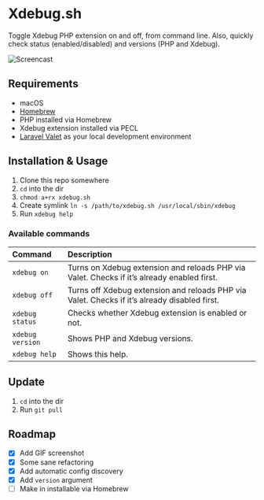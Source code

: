 # Xdebug.sh

Toggle Xdebug PHP extension on and off, from command line. Also, quickly check status (enabled/disabled) and versions (PHP and Xdebug).

![Screencast](screenshot.gif)

## Requirements

- macOS
- [Homebrew](https://github.com/Homebrew/brew)
- PHP installed via Homebrew
- Xdebug extension installed via PECL
- [Laravel Valet](https://github.com/laravel/valet) as your local development environment

## Installation & Usage

1. Clone this repo somewhere
2. `cd` into the dir
3. `chmod a+rx xdebug.sh` 
4. Create symlink `ln -s /path/to/xdebug.sh /usr/local/sbin/xdebug`
5. Run `xdebug help`

### Available commands

| Command | Description |
|:--|:--|
| `xdebug on` | Turns on Xdebug extension and reloads PHP via Valet. Checks if it’s already enabled first. |
| `xdebug off` | Turns off Xdebug extension and reloads PHP via Valet. Checks if it’s already disabled first. |
| `xdebug status` | Checks whether Xdebug extension is enabled or not. |
| `xdebug version` | Shows PHP and Xdebug versions. |
| `xdebug help` | Shows this help. |

## Update

1. `cd` into the dir
2. Run `git pull`

## Roadmap

- [x] Add GIF screenshot
- [x] Some sane refactoring
- [x] Add automatic config discovery
- [x] Add `version` argument
- [ ] Make in installable via Homebrew
